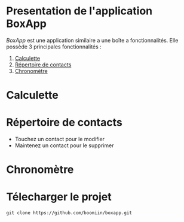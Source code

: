 # Presentation de l'application **BoxApp**
*BoxApp* est une application similaire a une boîte a fonctionnalités. Elle possède 3 principales fonctionnalités :

1. [Calculette](#calculette)
2. [Répertoire de contacts](#répertoire-de-contacts)
3. [Chronomètre](#chronomètre)



# Calculette


# Répertoire de contacts
- Touchez un contact pour le modifier
- Maintenez un contact pour le supprimer

# Chronomètre


# Télecharger le projet
```git
git clone https://github.com/boomiin/boxapp.git
```
